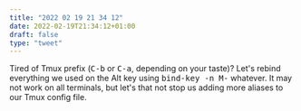 ```yaml
---
title: "2022 02 19 21 34 12"
date: 2022-02-19T21:34:12+01:00
draft: false
type: "tweet"
---
```

Tired of Tmux prefix (<kbd>C-b</kbd> or <kbd>C-a</kbd>, depending on your taste)? Let's rebind everything we used on the Alt key using <kbd>bind-key -n M-</kbd> whatever. It may not work on all terminals, but let's that not stop us adding more aliases to our Tmux config file.
